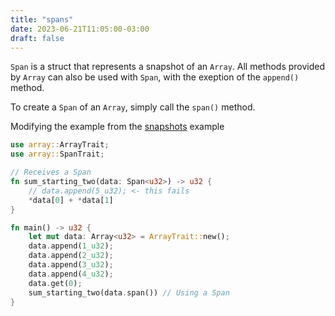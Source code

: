 ```yaml
---
title: "spans"
date: 2023-06-21T11:05:00-03:00
draft: false
---
```


`Span` is a struct that represents a snapshot of an `Array`.
All methods provided by `Array` can also be used with `Span`, with the exeption of the `append()` method.

To create a `Span` of an `Array`, simply call the `span()` method.

Modifying the example from the [snapshots](./snapshots.md) example

```rust {.codebox}
use array::ArrayTrait;
use array::SpanTrait;

// Receives a Span
fn sum_starting_two(data: Span<u32>) -> u32 {
    // data.append(5_u32); <- this fails
    *data[0] + *data[1]
}

fn main() -> u32 {
    let mut data: Array<u32> = ArrayTrait::new();
    data.append(1_u32);
    data.append(2_u32);
    data.append(3_u32);
    data.append(4_u32);
    data.get(0);
    sum_starting_two(data.span()) // Using a Span
}
```

